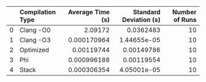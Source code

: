 |    | Compilation Type   |   Average Time (s) |   Standard Deviation (s) |   Number of Runs |
|---:|:-------------------|-------------------:|-------------------------:|-----------------:|
|  0 | Clang -O0          |        2.09172     |              0.0362483   |               10 |
|  1 | Clang -O3          |        0.000170964 |              1.44655e-05 |               10 |
|  2 | Optimized          |        0.00119744  |              0.00149786  |               10 |
|  3 | Phi                |        0.000996188 |              0.00119554  |               10 |
|  4 | Stack              |        0.000306354 |              4.05001e-05 |               10 |